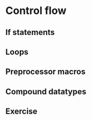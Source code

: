 # Control flow

## If statements

## Loops

## Preprocessor macros

## Compound datatypes

## Exercise
